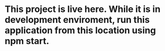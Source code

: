 # This project is live here. While it is in development enviroment, run this application from this location using npm start.
